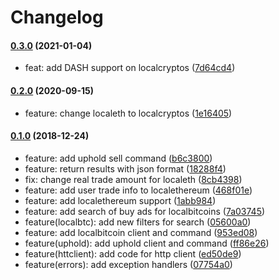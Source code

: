 # Changelog

#### [0.3.0](https://github.com/DIOHz0r/cryptotrader/tree/0.3.0) (2021-01-04)

 * feat: add DASH support on localcryptos ([7d64cd4](https://github.com/DIOHz0r/cryptotrader/commit/7d64cd4))

#### [0.2.0](https://github.com/DIOHz0r/cryptotrader/tree/0.2.0) (2020-09-15)

 * feature: change localeth to localcryptos ([1e16405](https://github.com/DIOHz0r/cryptotrader/commit/1e16405))

#### [0.1.0](https://github.com/DIOHz0r/cryptotrader/tree/0.1.0) (2018-12-24)

 * feature: add uphold sell command ([b6c3800](https://github.com/DIOHz0r/cryptotrader/commit/b6c3800))
 * feature: return results with json format ([18288f4](https://github.com/DIOHz0r/cryptotrader/commit/18288f4))
 * fix: change real trade amount for localeth ([8cb4398](https://github.com/DIOHz0r/cryptotrader/commit/8cb4398))
 * feature: add user trade info to localethereum ([468f01e](https://github.com/DIOHz0r/cryptotrader/commit/468f01e))
 * feature: add localethereum support ([1abb984](https://github.com/DIOHz0r/cryptotrader/commit/1abb984))
 * feature: add search of buy ads for localbitcoins ([7a03745](https://github.com/DIOHz0r/cryptotrader/commit/7a03745))
 * feature(localbtc): add new filters for search ([05600a0](https://github.com/DIOHz0r/cryptotrader/commit/05600a0))
 * feature: add localbitcoin client and command ([953ed08](https://github.com/DIOHz0r/cryptotrader/commit/953ed08))
 * feature(uphold): add uphold client and command ([ff86e26](https://github.com/DIOHz0r/cryptotrader/commit/ff86e26))
 * feature(httclient): add code for http client ([ed50de9](https://github.com/DIOHz0r/cryptotrader/commit/ed50de9))
 * feature(errors): add exception handlers ([07754a0](https://github.com/DIOHz0r/cryptotrader/commit/07754a0))
